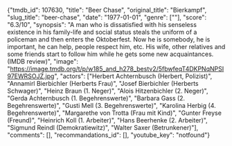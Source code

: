 {"tmdb_id": 107630, "title": "Beer Chase", "original_title": "Bierkampf", "slug_title": "beer-chase", "date": "1977-01-01", "genre": [""], "score": "6.3/10", "synopsis": "A man who is dissatisfied with his senseless existence in his family-life and social status steals the uniform of a policeman and then enters the Oktoberfest. Now he is somebody, he is important, he can help, people respect him, etc. His wife, other relatives and some friends start to follow him while he gets some new acquaintances. (IMDB review)", "image": "https://image.tmdb.org/t/p/w185_and_h278_bestv2/5fbwfeqT4DKPNqNPSI97EWRSOJZ.jpg", "actors": ["Herbert Achternbusch (Herbert, Polizist)", "Annamirl Bierbichler (Herberts Frau)", "Josef Bierbichler (Herberts Schwager)", "Heinz Braun (1. Neger)", "Alois Hitzenbichler (2. Neger)", "Gerda Achternbusch (1. Begehrenswerte)", "Barbara Gass (2. Begehrenswerte)", "Gusti Mell (3. Begehrenswerte)", "Karolina Herbig (4. Begehrenswerte)", "Margarethe von Trotta (Frau mit Kind)", "Gunter Freyse (Freund)", "Heinrich Koll (1. Arbeiter)", "Hans Beerhenke (2. Arbeiter)", "Sigmund Reindl (Demokratiewitz)", "Walter Saxer (Betrunkener)"], "comments": [], "recommandations_id": [], "youtube_key": "notfound"}